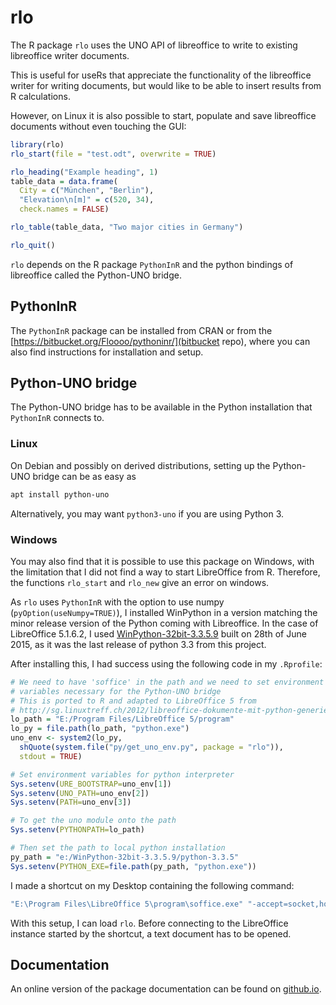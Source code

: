# rlo

The R package `rlo` uses the UNO API of libreoffice to write to existing
libreoffice writer documents.

This is useful for useRs that appreciate the functionality of the libreoffice
writer for writing documents, but would like to be able to insert results from
R calculations.

However, on Linux it is also possible to start, populate and save libreoffice
documents without even touching the GUI:

```r
library(rlo)
rlo_start(file = "test.odt", overwrite = TRUE)

rlo_heading("Example heading", 1)
table_data = data.frame(
  City = c("München", "Berlin"),
  "Elevation\n[m]" = c(520, 34),
  check.names = FALSE)

rlo_table(table_data, "Two major cities in Germany")

rlo_quit()
```

`rlo` depends on the R package `PythonInR` and the python bindings of
libreoffice called the Python-UNO bridge.

## PythonInR

The `PythonInR` package can be installed from CRAN or from the
[https://bitbucket.org/Floooo/pythoninr/](bitbucket repo), where you can also
find instructions for installation and setup.

## Python-UNO bridge

The Python-UNO bridge has to be available in the Python installation that
`PythonInR` connects to.

### Linux

On Debian and possibly on derived distributions, setting up the Python-UNO
bridge can be as easy as

```bash
apt install python-uno
```

Alternatively, you may want `python3-uno` if you are using Python 3.

### Windows

You may also find that it is possible to use this package on Windows, with the
limitation that I did not find a way to start LibreOffice from R. Therefore,
the functions `rlo_start` and `rlo_new` give an error on windows.

As `rlo` uses `PythonInR` with the option to use numpy (`pyOption(useNumpy=TRUE)`),
I installed WinPython in a version matching the minor release version of the Python
coming with Libreoffice. In the case of LibreOffice 5.1.6.2, I used
[WinPython-32bit-3.3.5.9](https://github.com/winpython/winpython/releases/tag/1.2.20150628b)
built on 28th of June 2015, as it was the last release of python 3.3 from this project.

After installing this, I had success using the following code in my `.Rprofile`:

```r
# We need to have 'soffice' in the path and we need to set environment
# variables necessary for the Python-UNO bridge
# This is ported to R and adapted to LibreOffice 5 from
# http://sg.linuxtreff.ch/2012/libreoffice-dokumente-mit-python-generieren/
lo_path = "E:/Program Files/LibreOffice 5/program"
lo_py = file.path(lo_path, "python.exe")
uno_env <- system2(lo_py,
  shQuote(system.file("py/get_uno_env.py", package = "rlo")),
  stdout = TRUE)

# Set environment variables for python interpreter
Sys.setenv(URE_BOOTSTRAP=uno_env[1])
Sys.setenv(UNO_PATH=uno_env[2])
Sys.setenv(PATH=uno_env[3])

# To get the uno module onto the path
Sys.setenv(PYTHONPATH=lo_path)

# Then set the path to local python installation
py_path = "e:/WinPython-32bit-3.3.5.9/python-3.3.5"
Sys.setenv(PYTHON_EXE=file.path(py_path, "python.exe"))
```
I made a shortcut on my Desktop containing the following command:

```cmd
"E:\Program Files\LibreOffice 5\program\soffice.exe" "-accept=socket,host=localhost,port=8100;urp;"
```
With this setup, I can load `rlo`. Before connecting to the LibreOffice
instance started by the shortcut, a text document has to be opened.

## Documentation

An online version of the package documentation can be found on [github.io](https://jranke.github.io/rlo).
